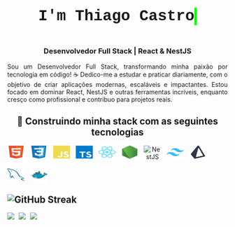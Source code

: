 <div style="text-align: center;">
<!--   <img width="1200" height="200" alt="image" src="https://github.com/user-attachments/assets/f513eea5-5e56-4d4b-9d0e-2e134ddbe43a" /> -->

  <h1 align="center" style="display: inline-block; font-size: 2.5em; font-family: 'Courier New', Courier, monospace; overflow: hidden; white-space: nowrap; border-right: 0.15em solid #00ff00; animation: typing 3.5s steps(30, end), blink-caret 0.5s step-end infinite;">
    I'm Thiago Castro
  </h1>
  <h3 align="center" >Desenvolvedor Full Stack | React & NestJS</h3>
</div>

<p align="justify">
  Sou um Desenvolvedor Full Stack, transformando minha paixão por tecnologia em código! ☕ Dedico-me a estudar e praticar diariamente, com o objetivo de criar aplicações modernas, escaláveis e impactantes. Estou focado em dominar React, NestJS e       outras     
  ferramentas incríveis, enquanto cresço como profissional e contribuo para projetos reais.  
</p>

<div align="center">
  <h2>🚀 Construindo minha stack com as seguintes tecnologias</h2>
  <div style="display: flex; flex-wrap: wrap; gap: 12px; margin: 15px 0;">
    <img align="center" alt="HTML" height="30" width="40" src="https://raw.githubusercontent.com/devicons/devicon/master/icons/html5/html5-original.svg" title="HTML5">
    <img align="center" alt="CSS" height="30" width="40" src="https://raw.githubusercontent.com/devicons/devicon/master/icons/css3/css3-original.svg" title="CSS3">
    <img align="center" alt="JavaScript" height="30" width="40" src="https://raw.githubusercontent.com/devicons/devicon/master/icons/javascript/javascript-plain.svg" title="JavaScript">
    <img align="center" alt="TypeScript" height="30" width="40" src="https://raw.githubusercontent.com/devicons/devicon/master/icons/typescript/typescript-original.svg" title="TypeScript">
    <img align="center" alt="ReactJS" height="30" width="40" src="https://raw.githubusercontent.com/devicons/devicon/master/icons/react/react-original.svg" title="ReactJS">
    <img align="center" alt="NodeJS" height="30" width="40" src="https://raw.githubusercontent.com/devicons/devicon/master/icons/nodejs/nodejs-original.svg" title="NodeJS">
    <img align="center" alt="NestJS" height="40" width="40" src="https://github.com/user-attachments/assets/e762aba6-7fb2-4ba2-9f4e-8c2267d0d321" title="NestJS">
    <img align="center" alt="TailwindCSS" height="30" width="40" src="https://raw.githubusercontent.com/devicons/devicon/master/icons/tailwindcss/tailwindcss-original.svg" title="TailwindCSS">
    <img align="center" alt="Prisma" height="30" width="40" src="https://raw.githubusercontent.com/devicons/devicon/master/icons/prisma/prisma-original.svg" title="Prisma">
    <img align="center" alt="MySQL" height="30" width="40" src="https://raw.githubusercontent.com/devicons/devicon/master/icons/mysql/mysql-original.svg" title="MySQL">
    <img align="center" alt="Docker" height="30" width="40" src="https://raw.githubusercontent.com/devicons/devicon/master/icons/docker/docker-original.svg" title="Docker">
  </div>
  
</div>



<h2>
  <img src="https://github-readme-streak-stats.herokuapp.com/?user=mrtaki67&theme=dark&hide_border=true" alt="GitHub Streak" width="100%" height="200"/>
</h2>

<div align="center" style="display: flex; flex-wrap: wrap; gap: 10px; margin: 15px 0;">
  <a href="mailto:thiagoc.company@gmail.com"><img src="https://img.shields.io/badge/-Gmail-%23D14836?style=for-the-badge&logo=gmail&logoColor=white" target="_blank"></a>
  <a href="https://www.linkedin.com/in/thiago-castro-dev" target="_blank"><img src="https://img.shields.io/badge/-LinkedIn-%230077B5?style=for-the-badge&logo=linkedin&logoColor=white"></a>
  <a href="https://github.com/mrtaki67" target="_blank"><img src="https://img.shields.io/badge/-GitHub-%23181717?style=for-the-badge&logo=github&logoColor=white"></a>
</div>

